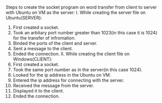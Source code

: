 Steps to create the socket program on word transfer from client to server with Ubuntu on VM as the server:
I. While creating the server file on Ubuntu(SERVER):
1. First created a socket.
2. Took an arbitary port number greater than 1023(in this case it is 1024) for the transfer of infromation.
3. Binded the ports of the client and server.
4. Sent a message to the client.
5. Ended the connection.
II. While creating the client file on Windows(CLIENT):
1. First created a socket.
2. Took the same port number as in the server(in this case 1024).
3. Looked for the ip address in the Ubuntu on VM.
4. Entered the ip address for connecting with the server.
5. Received the message from the server.
6. Displayed it to the client.
7. Ended the connection.

